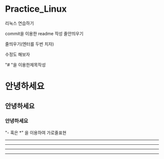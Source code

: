 # Practice_Linux
리눅스 연습하기

commit을 이용한 readme 작성
줄안띄우기

줄띄우기(엔터를 두번 치자)

수정도 해보자

"# "을 이용한제목작성

# 안녕하세요

## 안녕하세요

### 안녕하세요


"- 혹은 *" 을 이용하여 가로줄표현

--------------

- - -

***

**********

